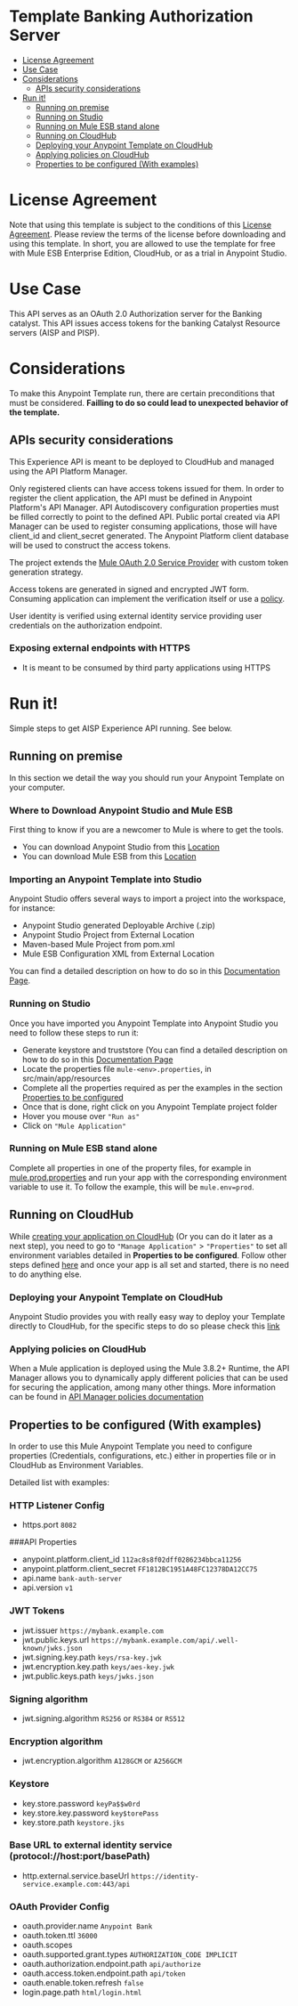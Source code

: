 # Template Banking Authorization Server

+ [License Agreement](#licenseagreement)
+ [Use Case](#usecase)
+ [Considerations](#considerations)
	* [APIs security considerations](#apissecurityconsiderations)
+ [Run it!](#runit)
	* [Running on premise](#runonopremise)
	* [Running on Studio](#runonstudio)
	* [Running on Mule ESB stand alone](#runonmuleesbstandalone)
	* [Running on CloudHub](#runoncloudhub)
	* [Deploying your Anypoint Template on CloudHub](#deployingyouranypointtemplateoncloudhub)
	* [Applying policies on CloudHub](#applyingpolicies)
	* [Properties to be configured (With examples)](#propertiestobeconfigured)

# License Agreement <a name="licenseagreement"/>
Note that using this template is subject to the conditions of this [License Agreement](AnypointTemplateLicense.pdf).
Please review the terms of the license before downloading and using this template. In short, you are allowed to use the template for free with Mule ESB Enterprise Edition, CloudHub, or as a trial in Anypoint Studio.

# Use Case <a name="usecase"/>


This API serves as an OAuth 2.0 Authorization server for the Banking catalyst.  This API issues access tokens for the banking Catalyst Resource servers (AISP and PISP).

# Considerations <a name="considerations"/>

To make this Anypoint Template run, there are certain preconditions that must be considered. **Failling to do so could lead to unexpected behavior of the template.**

## APIs security considerations <a name="apissecurityconsiderations"/>

This Experience API is meant to be deployed to CloudHub and managed using the API Platform Manager.

Only registered clients can have access tokens issued for them. In order to register the client application, the API must be defined in Anypoint Platform's API Manager.  API Autodiscovery configuration properties must be filled correctly to point to the defined API. Public portal created via API Manager can be used to register consuming applications, those will have client_id and client_secret generated. The Anypoint Platform client database will be used to construct the access tokens.

The project extends the [Mule OAuth 2.0 Service Provider](https://docs.mulesoft.com/api-manager/oauth-service-provider-reference) with custom token generation strategy.

Access tokens are generated in signed and encrypted JWT form. Consuming application can implement the verification itself or use a [policy](https://github.com/mulesoft/template-banking-authorization-policy).

User identity is verified using external identity service providing user credentials on the authorization  endpoint.


### Exposing external endpoints with HTTPS
+ It is meant to be consumed by third party applications using HTTPS

# Run it! <a name="runit"/>
Simple steps to get AISP Experience API running.
See below.

## Running on premise <a name="runonopremise"/>
In this section we detail the way you should run your Anypoint Template on your computer.


### Where to Download Anypoint Studio and Mule ESB
First thing to know if you are a newcomer to Mule is where to get the tools.

+ You can download Anypoint Studio from this [Location](https://www.mulesoft.com/platform/studio)
+ You can download Mule ESB from this [Location](https://www.mulesoft.com/platform/soa/mule-esb-open-source-esb)

### Importing an Anypoint Template into Studio
Anypoint Studio offers several ways to import a project into the workspace, for instance:

+ Anypoint Studio generated Deployable Archive (.zip)
+ Anypoint Studio Project from External Location
+ Maven-based Mule Project from pom.xml
+ Mule ESB Configuration XML from External Location

You can find a detailed description on how to do so in this [Documentation Page](https://docs.mulesoft.com/anypoint-studio/v/6/importing-and-exporting-in-studio).

### Running on Studio <a name="runonstudio"/>
Once you have imported you Anypoint Template into Anypoint Studio you need to follow these steps to run it:

+ Generate keystore and truststore (You can find a detailed description on how to do so in this [Documentation Page](https://docs.mulesoft.com/mule-user-guide/v/3.8/tls-configuration#generating-keystores-and-truststores)
+ Locate the properties file `mule-<env>.properties`, in src/main/app/resources
+ Complete all the properties required as per the examples in the section [Properties to be configured](#propertiestobeconfigured)
+ Once that is done, right click on you Anypoint Template project folder
+ Hover you mouse over `"Run as"`
+ Click on  `"Mule Application"`

### Running on Mule ESB stand alone <a name="runonmuleesbstandalone"/>
Complete all properties in one of the property files, for example in [mule.prod.properties](../master/src/main/resources/mule.prod.properties) and run your app with the corresponding environment variable to use it. To follow the example, this will be `mule.env=prod`.

## Running on CloudHub <a name="runoncloudhub"/>
While [creating your application on CloudHub](https://docs.mulesoft.com/runtime-manager/hello-world-on-cloudhub) (Or you can do it later as a next step), you need to go to `"Manage Application"` > `"Properties"` to set all environment variables detailed in **Properties to be configured**.
Follow other steps defined [here](#runonpremise) and once your app is all set and started, there is no need to do anything else.

### Deploying your Anypoint Template on CloudHub <a name="deployingyouranypointtemplateoncloudhub"/>
Anypoint Studio provides you with really easy way to deploy your Template directly to CloudHub, for the specific steps to do so please check this [link](https://docs.mulesoft.com/mule-user-guide/v/3.8/deploying#DeployingMuleApplications-DeploytoCloudHub)

### Applying policies on CloudHub <a name="applyingpolicies"/>
When a Mule application is deployed using the Mule 3.8.2+ Runtime, the API Manager allows you to dynamically apply different policies that can be used for securing the application, among many other things. More information can be found in [API Manager policies documentation](https://docs.mulesoft.com/api-manager/using-policies)

## Properties to be configured (With examples) <a name="propertiestobeconfigured"/>
In order to use this Mule Anypoint Template you need to configure properties (Credentials, configurations, etc.) either in properties file or in CloudHub as Environment Variables.

Detailed list with examples:

### HTTP Listener Config
+ https.port `8082`

###API Properties
+ anypoint.platform.client_id `112ac8s8f02dff0286234bbca11256`
+ anypoint.platform.client_secret `FF1812BC1951A48FC12378DA12CC75 `
+ api.name `bank-auth-server`
+ api.version `v1`

### JWT Tokens
+ jwt.issuer `https://mybank.example.com`
+ jwt.public.keys.url `https://mybank.example.com/api/.well-known/jwks.json`
+ jwt.signing.key.path `keys/rsa-key.jwk`
+ jwt.encryption.key.path `keys/aes-key.jwk`
+ jwt.public.keys.path `keys/jwks.json`

### Signing algorithm
+ jwt.signing.algorithm `RS256` or `RS384` or `RS512`

### Encryption algorithm
+ jwt.encryption.algorithm `A128GCM` or `A256GCM`

### Keystore
+ key.store.password `keyPa$$w0rd`
+ key.store.key.password `key$torePass`
+ key.store.path `keystore.jks`

### Base URL to external identity service (protocol://host:port/basePath)
+ http.external.service.baseUrl `https://identity-service.example.com:443/api`

### OAuth Provider Config
+ oauth.provider.name `Anypoint Bank`
+ oauth.token.ttl `36000`
+ oauth.scopes ` `
+ oauth.supported.grant.types `AUTHORIZATION_CODE IMPLICIT`
+ oauth.authorization.endpoint.path `api/authorize`
+ oauth.access.token.endpoint.path `api/token`
+ oauth.enable.token.refresh `false`
+ login.page.path `html/login.html`
